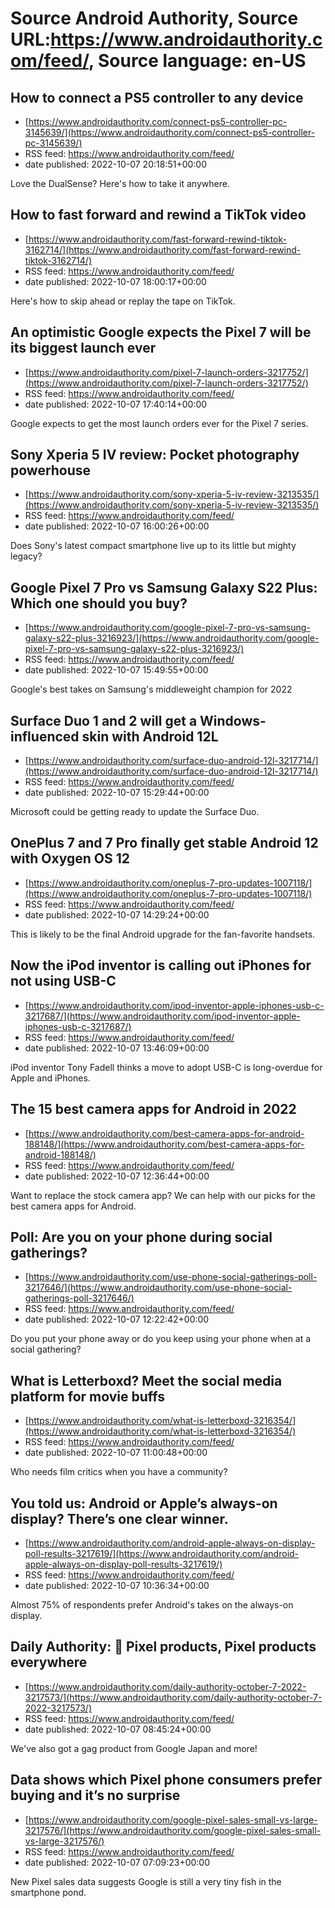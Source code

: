 # Source Android Authority, Source URL:https://www.androidauthority.com/feed/, Source language: en-US

## How to connect a PS5 controller to any device
 - [https://www.androidauthority.com/connect-ps5-controller-pc-3145639/](https://www.androidauthority.com/connect-ps5-controller-pc-3145639/)
 - RSS feed: https://www.androidauthority.com/feed/
 - date published: 2022-10-07 20:18:51+00:00

Love the DualSense? Here's how to take it anywhere.

## How to fast forward and rewind a TikTok video
 - [https://www.androidauthority.com/fast-forward-rewind-tiktok-3162714/](https://www.androidauthority.com/fast-forward-rewind-tiktok-3162714/)
 - RSS feed: https://www.androidauthority.com/feed/
 - date published: 2022-10-07 18:00:17+00:00

Here's how to skip ahead or replay the tape on TikTok.

## An optimistic Google expects the Pixel 7 will be its biggest launch ever
 - [https://www.androidauthority.com/pixel-7-launch-orders-3217752/](https://www.androidauthority.com/pixel-7-launch-orders-3217752/)
 - RSS feed: https://www.androidauthority.com/feed/
 - date published: 2022-10-07 17:40:14+00:00

Google expects to get the most launch orders ever for the Pixel 7 series.

## Sony Xperia 5 IV review: Pocket photography powerhouse
 - [https://www.androidauthority.com/sony-xperia-5-iv-review-3213535/](https://www.androidauthority.com/sony-xperia-5-iv-review-3213535/)
 - RSS feed: https://www.androidauthority.com/feed/
 - date published: 2022-10-07 16:00:26+00:00

Does Sony's latest compact smartphone live up to its little but mighty legacy?

## Google Pixel 7 Pro vs Samsung Galaxy S22 Plus: Which one should you buy?
 - [https://www.androidauthority.com/google-pixel-7-pro-vs-samsung-galaxy-s22-plus-3216923/](https://www.androidauthority.com/google-pixel-7-pro-vs-samsung-galaxy-s22-plus-3216923/)
 - RSS feed: https://www.androidauthority.com/feed/
 - date published: 2022-10-07 15:49:55+00:00

Google's best takes on Samsung's middleweight champion for 2022

## Surface Duo 1 and 2 will get a Windows-influenced skin with Android 12L
 - [https://www.androidauthority.com/surface-duo-android-12l-3217714/](https://www.androidauthority.com/surface-duo-android-12l-3217714/)
 - RSS feed: https://www.androidauthority.com/feed/
 - date published: 2022-10-07 15:29:44+00:00

Microsoft could be getting ready to update the Surface Duo.

## OnePlus 7 and 7 Pro finally get stable Android 12 with Oxygen OS 12
 - [https://www.androidauthority.com/oneplus-7-pro-updates-1007118/](https://www.androidauthority.com/oneplus-7-pro-updates-1007118/)
 - RSS feed: https://www.androidauthority.com/feed/
 - date published: 2022-10-07 14:29:24+00:00

This is likely to be the final Android upgrade for the fan-favorite handsets.

## Now the iPod inventor is calling out iPhones for not using USB-C
 - [https://www.androidauthority.com/ipod-inventor-apple-iphones-usb-c-3217687/](https://www.androidauthority.com/ipod-inventor-apple-iphones-usb-c-3217687/)
 - RSS feed: https://www.androidauthority.com/feed/
 - date published: 2022-10-07 13:46:09+00:00

iPod inventor Tony Fadell thinks a move to adopt USB-C is long-overdue for Apple and iPhones.

## The 15 best camera apps for Android in 2022
 - [https://www.androidauthority.com/best-camera-apps-for-android-188148/](https://www.androidauthority.com/best-camera-apps-for-android-188148/)
 - RSS feed: https://www.androidauthority.com/feed/
 - date published: 2022-10-07 12:36:44+00:00

Want to replace the stock camera app? We can help with our picks for the best camera apps for Android.

## Poll: Are you on your phone during social gatherings?
 - [https://www.androidauthority.com/use-phone-social-gatherings-poll-3217646/](https://www.androidauthority.com/use-phone-social-gatherings-poll-3217646/)
 - RSS feed: https://www.androidauthority.com/feed/
 - date published: 2022-10-07 12:22:42+00:00

Do you put your phone away or do you keep using your phone when at a social gathering?

## What is Letterboxd? Meet the social media platform for movie buffs
 - [https://www.androidauthority.com/what-is-letterboxd-3216354/](https://www.androidauthority.com/what-is-letterboxd-3216354/)
 - RSS feed: https://www.androidauthority.com/feed/
 - date published: 2022-10-07 11:00:48+00:00

Who needs film critics when you have a community?

## You told us: Android or Apple’s always-on display? There’s one clear winner.
 - [https://www.androidauthority.com/android-apple-always-on-display-poll-results-3217619/](https://www.androidauthority.com/android-apple-always-on-display-poll-results-3217619/)
 - RSS feed: https://www.androidauthority.com/feed/
 - date published: 2022-10-07 10:36:34+00:00

Almost 75% of respondents prefer Android's takes on the always-on display.

## Daily Authority: 📱 Pixel products, Pixel products everywhere
 - [https://www.androidauthority.com/daily-authority-october-7-2022-3217573/](https://www.androidauthority.com/daily-authority-october-7-2022-3217573/)
 - RSS feed: https://www.androidauthority.com/feed/
 - date published: 2022-10-07 08:45:24+00:00

We've also got a gag product from Google Japan and more!

## Data shows which Pixel phone consumers prefer buying and it’s no surprise
 - [https://www.androidauthority.com/google-pixel-sales-small-vs-large-3217576/](https://www.androidauthority.com/google-pixel-sales-small-vs-large-3217576/)
 - RSS feed: https://www.androidauthority.com/feed/
 - date published: 2022-10-07 07:09:23+00:00

New Pixel sales data suggests Google is still a very tiny fish in the smartphone pond.

